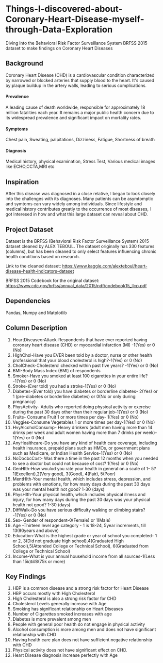# Things-I-discovered-about-Coronary-Heart-Disease-myself-through-Data-Exploration
Diving into the Behavioral Risk Factor Surveillance System BRFSS 2015 dataset to make findings on Coronary Heart Diseases
## Background
Coronary Heart Disease (CHD) is a cardiovascular condition characterized by narrowed or blocked arteries that supply blood to the heart. It's caused by plaque buildup in the artery walls, leading to serious complications.
#### Prevalence
A leading cause of death worldwide, responsible for approximately 18 million fatalities each year. It remains a major public health concern due to its widespread prevalence and significant impact on mortality rates.
#### Symptoms
Chest pain, Sweating, palpitations, Dizziness, Fatigue, Shortness of breath
#### Diagnosis
Medical history, physical examination, Stress Test, Various medical images like ECHO,CCTA,MRI etc

## Inspiration
After this disease was diagnosed in a close relative, I began to look closely into the challenges with its diagnoses. Many patients can be asymtomptic and symtoms can vary widely among individuals. Since lifestyle and medical history contributes greatly to the occurrence of most diseases, I got Interesed in how and what this large dataset can reveal about CHD.

## Project Dataset
Dataset is the BRFSS (Behavioral Risk Factor Surveillance System) 2015  dataset cleaned by ALEX TEBOUL. 
The dataset originally has 330 features (columns), but has been cleaned to only select features influencing chronic health conditions based on research.

Link to the cleaned dataset: https://www.kaggle.com/alexteboul/heart-disease-health-indicators-dataset

BRFSS 2015 Codebook for the original dataset: https://www.cdc.gov/brfss/annual_data/2015/pdf/codebook15_llcp.pdf

## Dependencies
Pandas, Numpy and Matplotlib

## Column Description

1. HeartDiseaseorAttack-Respondents that have ever reported having coronary heart disease (CHD) or myocardial infarction (MI) -1(Yes) or 0 (No)
2. HighChol-Have you EVER been told by a doctor, nurse or other health professional that your blood cholesterol is high?-1(Yes) or 0 (No)
3. CholCheck-Cholesterol checked within past five years? -1(Yes) or 0 (No)
4. BMI-Body Mass Index (BMI) of respondents
5. Smoker-Have you smoked at least 100 cigarettes in your entire life?-1(Yes) or 0 (No)
6. Stroke-(Ever told) you had a stroke-1(Yes) or 0 (No)
7. Diabetes-(Ever told) you have diabetes or borderline diabetes- 2(Yes) or 1 (pre-diabetes or borderline diabetes) or 0(No or only during pregnancy)
8. PhysActivity- Adults who reported doing physical activity or exercise during the past 30 days other than their regular job-1(Yes) or 0 (No)
9. Fruits- Consume Fruit 1 or more times per day- 1(Yes) or 0 (No)
10. Veggies-Consume Vegetables 1 or more times per day-1(Yes) or 0 (No)
11. HvyAlcoholConsump- Heavy drinkers (adult men having more than 14 drinks per week and adult women having more than 7 drinks per week)- 1(Yes) or 0 (No)
12. AnyHealthcare-Do you have any kind of health care coverage, including health insurance, prepaid plans such as HMOs, or government plans such as Medicare, or Indian Health Service-1(Yes) or 0 (No)
13. NoDocbcCost- Was there a time in the past 12 months when you needed to see a doctor but could not because of cost? 1(Yes) or 0 (No)
14. GenHlth-How woulod you rate your health in general on a scale of 1- 5? 1(Excellent),2(Very good), 3(Good), 4(Fair), 5(Poor)
15. MentHlth-Your mental health, which includes stress, depression, and problems with emotions, for how many days during the past 30 days was your mental health not good? 1-30 (days)
16. PhysHlth-Your physical health, which includes physical illness and injury, for how many days during the past 30 days was your physical health not good? 1-30 (days)
17. DiffWalk-Do you have serious difficulty walking or climbing stairs?-1(Yes) or 0 (No)
18. Sex- Gender of respondent-0(Female) or 1(Male)
19. Age -Thirteen level age category - 1 is 18-24, 5year increments, till 13(80years and above)
20. Education-What is the highest grade or year of school you completed- 1 or 2, 3(Did not graduate high school),4(Graduated High School),5(Attended College or Technical School), 6(Graduated from College or Technical School)
21. Income-What is your annual household income from all sources-1(Less than $15k) till 8($75k or more)

## Key Findings
1.	HBP is a common disease and a strong risk factor for Heart Disease
2.	HBP occurs mostly with High Cholesterol
3.	High Cholesterol is also a strong risk factor for CHD
4.	Cholesterol Levels generally increase with Age
5.	Smoking has significant relationship on Heart Diseases
6.	Number of Cigarettes smoked increases with age
7.	Diabetes is more prevalent among men
8.	People with general poor health do not engage in physical activity
9.	Alcohol consumption is more among men and  does not have significant relationship with CHD
10.	Having health care plan does not have sufficient negative relationship with CHD
11.	Physical activity does not have significant effect on CHD. 
12.	Heart Disease diagnosis increase perfectly with Age
